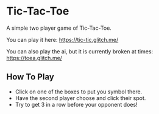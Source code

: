 # Tic-Tac-Toe

A simple two player game of Tic-Tac-Toe.

You can play it here: https://tic-tic.glitch.me/

You can also play the ai, but it is currently broken at times: https://toea.glitch.me/

## How To Play
* Click on one of the boxes to put you symbol there.
* Have the second player choose and click their spot.
* Try to get 3 in a row before your opponent does!
